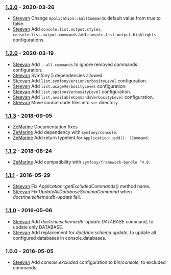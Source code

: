 ### [1.3.0](../../compare/1.2.0...1.3.0) - 2020-03-26

- [Steevan](https://github.com/steevanb) Change `Application::$allCommands` default value from true to false.
- [Steevan](https://github.com/steevanb) Add `console.list.output.styles`, `console.list.output.commands` and `console.list.output.highlights` configurations.

### [1.2.0](../../compare/1.1.3...1.2.0) - 2020-03-19

- [Steevan](https://github.com/steevanb) Add `--all-commands` to ignore removed commands configuration.
- [Steevan](https://github.com/steevanb) Symfony 5 dependencies allowed.
- [Steevan](https://github.com/steevanb) Add `list.symfonyVersionVerbosityLevel` configuration.
- [Steevan](https://github.com/steevanb) Add `list.usageVerbosityLevel` configuration.
- [Steevan](https://github.com/steevanb) Add `list.optionsVerbosityLevel` configuration.
- [Steevan](https://github.com/steevanb) Add `list.availableCommandsVerbosityLevel` configuration.
- [Steevan](https://github.com/steevanb) Move source code files into `src` directory.

### [1.1.3](../../compare/1.1.2...1.1.3) - 2018-09-05

- [ZeMarine](https://github.com/ZeMarine) Documentation fixes
- [ZeMarine](https://github.com/ZeMarine) Add dependency with `symfony/console`.
- [ZeMarine](https://github.com/ZeMarine) Add return typehint for `Application::add(): ?Command`.

### [1.1.2](../../compare/1.1.1...1.1.2) - 2018-08-24

- [ZeMarine](https://github.com/ZeMarine) Add compatibility with `symfony/framework-bundle ^4.0`.

### [1.1.1](../../compare/1.1.0...1.1.1) - 2016-05-29

- [Steevan](https://github.com/steevanb) Fix _Application::getExcludedCommands()_ method name.
- [Steevan](https://github.com/steevanb) Fix _UpdateAllDatabaseSchemaCommand_ when _doctrine:schema:db-update_ fail.

### [1.1.0](../../compare/1.0.0...1.1.0) - 2016-05-06

- [Steevan](https://github.com/steevanb) Add _doctrine:schema:db-update DATABASE_ command, to update only DATABASE.
- [Steevan](https://github.com/steevanb) Add replacement for _doctrine:schema:update_, to update all configured databases in console.databases.

### 1.0.0 - 2016-05-05

- [Steevan](https://github.com/steevanb) Add _console.excluded_ configuration to _bin/console_, to excluded commands.
